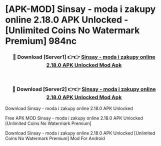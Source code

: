 # [APK-MOD] Sinsay - moda i zakupy online 2.18.0 APK Unlocked - [Unlimited Coins No Watermark Premium] 984nc



<div align="center">
<h3>🔴 Download [Server1] 👉👉 <a href="https://momento.my/?title=Sinsay_-_moda_i_zakupy_online_2.18.0_APK_Unlocked">Sinsay - moda i zakupy online 2.18.0 APK Unlocked Mod Apk</a></h3><br>

<h3>🔴 Download [Server2] 👉👉 <a href="https://momento.my/?title=Sinsay_-_moda_i_zakupy_online_2.18.0_APK_Unlocked">Sinsay - moda i zakupy online 2.18.0 APK Unlocked Mod Apk</a></h3>
</div>



Download Sinsay - moda i zakupy online 2.18.0 APK Unlocked 

Free APK MOD Sinsay - moda i zakupy online 2.18.0 APK Unlocked [Unlimited Coins No Watermark Premium]

Download Sinsay - moda i zakupy online 2.18.0 APK Unlocked [Unlimited Coins No Watermark Premium] Mod For Android
